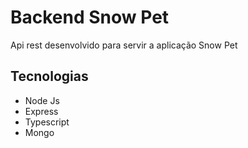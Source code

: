 # Backend Snow Pet

Api rest desenvolvido para servir a aplicação Snow Pet

## Tecnologias

- Node Js
- Express
- Typescript
- Mongo
